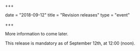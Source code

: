 +++

date = "2018-09-12"
title = "Revision releases"
type = "event"

+++

More information to come later.

This release is mandatory as of September 12th, at 12:00 (noon).

